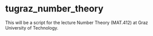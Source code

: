 # tugraz_number_theory
This will be a script for the lecture Number Theory (MAT.412) at Graz University of Technology.
